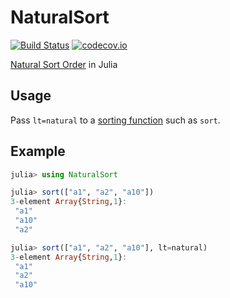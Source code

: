 # NaturalSort

[![Build Status](https://travis-ci.org/JuliaStrings/NaturalSort.jl.svg?branch=master)](https://travis-ci.org/JuliaStrings/NaturalSort.jl)
[![codecov.io](http://codecov.io/github/JuliaStrings/NaturalSort.jl/coverage.svg?branch=master)](http://codecov.io/github/JuliaStrings/NaturalSort.jl?branch=master)

[Natural Sort Order](https://en.wikipedia.org/wiki/Natural_sort_order) in Julia

## Usage

Pass `lt=natural` to a [sorting function](http://docs.julialang.org/en/stable/stdlib/sort/#sorting-functions) such as `sort`.

## Example

```julia
julia> using NaturalSort

julia> sort(["a1", "a2", "a10"])
3-element Array{String,1}:
 "a1"
 "a10"
 "a2"

julia> sort(["a1", "a2", "a10"], lt=natural)
3-element Array{String,1}:
 "a1"
 "a2"
 "a10"
 ```
